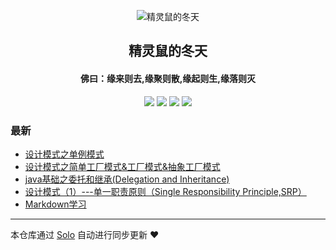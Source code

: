 <p align="center"><img alt="精灵鼠的冬天" src="https://static.b3log.org/images/brand/solo-32.png"></p><h2 align="center">
精灵鼠的冬天
</h2>

<h4 align="center">佛曰：缘来则去,缘聚则散,缘起则生,缘落则灭</h4>
<p align="center"><a title="精灵鼠的冬天" target="_blank" href="https://github.com/xiewensheng/solo-blog"><img src="https://img.shields.io/github/last-commit/xiewensheng/solo-blog.svg?style=flat-square&color=FF9900"></a>
<a title="GitHub repo size in bytes" target="_blank" href="https://github.com/xiewensheng/solo-blog"><img src="https://img.shields.io/github/repo-size/xiewensheng/solo-blog.svg?style=flat-square"></a>
<a title="Solo Version" target="_blank" href="https://github.com/b3log/solo/releases"><img src="https://img.shields.io/badge/solo-3.6.5-f1e05a.svg?style=flat-square&color=blueviolet"></a>
<a title="Hits" target="_blank" href="https://github.com/b3log/hits"><img src="https://hits.b3log.org/xiewensheng/solo-blog.svg"></a></p>

### 最新

* [设计模式之单例模式](http://www.stvarnik.top/articles/2019/09/19/1568883598621.html)
* [设计模式之简单工厂模式&工厂模式&抽象工厂模式](http://www.stvarnik.top/articles/2019/09/19/1568875810067.html)
* [java基础之委托和继承(Delegation and Inheritance)](http://www.stvarnik.top/articles/2019/07/30/1564476856848.html)
* [设计模式（1）---单一职责原则（Single Responsibility Principle,SRP）](http://www.stvarnik.top/articles/2019/07/30/1564470105093.html)
* [Markdown学习](http://www.stvarnik.top/articles/2019/07/19/1563524101996.html)



---

本仓库通过 [Solo](https://github.com/b3log/solo) 自动进行同步更新 ❤️ 